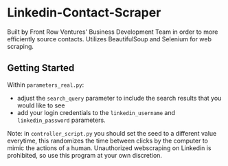 # Linkedin-Contact-Scraper
Built by Front Row Ventures' Business Development Team in order to more efficiently source contacts. Utilizes BeautifulSoup and Selenium for web scraping.

## Getting Started
Within `parameters_real.py`:
- adjust the `search_query` parameter to include the search results that you would like to see 
- add your login credentials to the `linkedin_username` and `linkedin_password` parameters. 

Note: in `controller_script.py` you should set the seed to a different value everytime, this randomizes the time between clicks by the computer to mimic the actions of a human. Unauthorized webscraping on Linkedin is prohibited, so use this program at your own discretion. 
